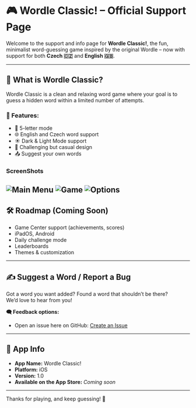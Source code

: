 # 🎮 Wordle Classic! – Official Support Page

Welcome to the support and info page for **Wordle Classic!**, the fun, minimalist word-guessing game inspired by the original Wordle – now with support for both **Czech 🇨🇿** and **English 🇬🇧**.

---

## 🧩 What is Wordle Classic?

Wordle Classic is a clean and relaxing word game where your goal is to guess a hidden word within a limited number of attempts.

### 🔹 Features:
- 📝 5-letter mode  
- 🌐 English and Czech word support  
- ☀️ Dark & Light Mode support  
- 🧠 Challenging but casual design  
- 📤 Suggest your own words


### ScreenShots
![Main Menu](screenshots/main.PNG) ![Game](screenshots/Game.PNG) ![Options](screenshots/optionsPNG.PNG) 
---

## 🛠️ Roadmap (Coming Soon)
- Game Center support (achievements, scores)
- iPadOS, Android  
- Daily challenge mode  
- Leaderboards  
- Themes & customization

---

## ✍️ Suggest a Word / Report a Bug

Got a word you want added? Found a word that shouldn’t be there?  
We’d love to hear from you!

**🗨️ Feedback options:**
- Open an issue here on GitHub: [Create an Issue](https://krystofslama.github.io/wordle-support/issues.html)

---

## 📱 App Info

- **App Name:** Wordle Classic!  
- **Platform:** iOS  
- **Version:** 1.0  
- **Available on the App Store:** _Coming soon_

---

Thanks for playing, and keep guessing! 🎉  
